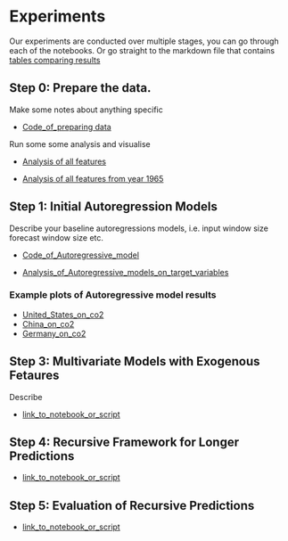 # Experiments

Our experiments are conducted over multiple stages, you can go
through each of the notebooks. Or go straight to the markdown
file that contains [tables comparing results](../results/Summary.md)

## Step 0: Prepare the data.

Make some notes about anything specific

* [Code_of_preparing data](https://github.com/pinglainstitute/energy-gdp-emissions/blob/main/code/00_Prepare_data.ipynb)

Run some some analysis and visualise

* [Analysis of all features](https://github.com/pinglainstitute/energy-gdp-emissions/blob/main/results/feature_g20_analysis.md)

* [Analysis of all features from year 1965](https://github.com/pinglainstitute/energy-gdp-emissions/blob/main/results/feature_g20_start_year_analysis.md)

## Step 1: Initial Autoregression Models

Describe your baseline autoregressions models, i.e. input window size
forecast window size etc.

* [Code_of_Autoregressive_model](https://github.com/pinglainstitute/energy-gdp-emissions/blob/main/code/01_Autoregressive.ipynb)

* [Analysis_of_Autoregressive_models_on_target_variables](https://github.com/pinglainstitute/energy-gdp-emissions/blob/main/data/ar_summay.csv)

### Example plots of Autoregressive model results

* [United_States_on_co2](https://github.com/pinglainstitute/energy-gdp-emissions/blob/main/results/United%20States_co2_comparison.png)
* [China_on_co2](https://github.com/pinglainstitute/energy-gdp-emissions/blob/main/results/China_co2_comparison.png)
* [Germany_on_co2](https://github.com/pinglainstitute/energy-gdp-emissions/blob/main/results/Germany_co2_comparison.png)

## Step 3: Multivariate Models with Exogenous Fetaures
 
Describe

* [link_to_notebook_or_script](03_Multivariate_Models.ipynb)


## Step 4: Recursive Framework for Longer Predictions


* [link_to_notebook_or_script](04_Recursive.ipynb)



## Step 5: Evaluation of Recursive Predictions


* [link_to_notebook_or_script](05_Evaluation.ipynb)




